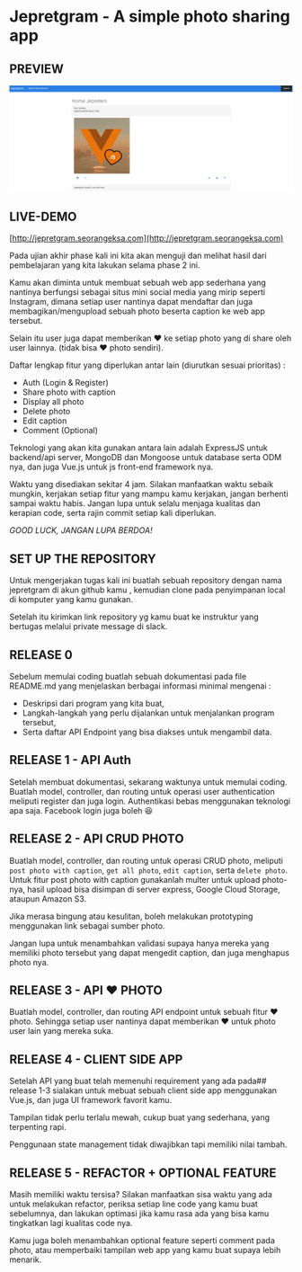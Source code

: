 # Jepretgram - A simple photo sharing app

## PREVIEW
![preview](https://raw.githubusercontent.com/eksant/jepretgram/master/client/src/assets/preview-jepretgram.png  "Preview")

## LIVE-DEMO
[http://jepretgram.seorangeksa.com](http://jepretgram.seorangeksa.com)


Pada ujian akhir phase kali ini kita akan menguji dan melihat hasil dari pembelajaran yang kita lakukan selama phase 2 ini.

Kamu akan diminta untuk membuat sebuah web app sederhana yang nantinya berfungsi sebagai situs mini social media yang mirip seperti Instagram, dimana setiap user nantinya dapat mendaftar dan juga membagikan/mengupload sebuah photo beserta caption ke web app tersebut.

Selain itu user juga dapat memberikan ❤️ ke setiap photo yang di share oleh user lainnya. (tidak bisa ❤️ photo sendiri).

Daftar lengkap fitur yang diperlukan antar lain (diurutkan sesuai prioritas) :
* Auth (Login & Register)
* Share photo with caption
* Display all photo
* Delete photo
* Edit caption
* Comment (Optional)

Teknologi yang akan kita gunakan antara lain adalah ExpressJS untuk backend/api server, MongoDB dan Mongoose untuk database serta ODM nya, dan juga Vue.js untuk js front-end framework nya.

Waktu yang disediakan sekitar 4 jam. Silakan manfaatkan waktu sebaik mungkin, kerjakan setiap fitur yang mampu kamu kerjakan, jangan berhenti sampai waktu habis. Jangan lupa untuk selalu menjaga kualitas dan kerapian code, serta rajin commit setiap kali diperlukan.

*GOOD LUCK, JANGAN LUPA BERDOA!*

## SET UP THE REPOSITORY
Untuk mengerjakan tugas kali ini buatlah sebuah repository dengan nama jepretgram di akun github kamu , kemudian clone pada penyimpanan local di komputer yang kamu gunakan.

Setelah itu kirimkan link repository yg kamu buat ke instruktur yang bertugas melalui private message di slack.

## RELEASE 0
Sebelum memulai coding buatlah sebuah dokumentasi pada file README.md yang menjelaskan berbagai informasi minimal mengenai :
* Deskripsi dari program yang kita buat,
* Langkah-langkah yang perlu dijalankan untuk menjalankan program tersebut,
* Serta daftar API Endpoint yang bisa diakses untuk mengambil data.

## RELEASE 1 - API Auth
Setelah membuat dokumentasi, sekarang waktunya untuk memulai coding. Buatlah model, controller, dan routing untuk operasi user authentication meliputi register dan juga login. Authentikasi bebas menggunakan teknologi apa saja. Facebook login juga boleh 😆

## RELEASE 2 - API CRUD PHOTO
Buatlah model, controller, dan routing untuk operasi CRUD photo, meliputi `post photo with caption`, `get all photo`, `edit caption`, serta `delete photo`.
Untuk fitur post photo with caption gunakanlah multer untuk upload photo-nya, hasil upload bisa disimpan di server express, Google Cloud Storage, ataupun Amazon S3.

Jika merasa bingung atau kesulitan, boleh melakukan prototyping menggunakan link sebagai sumber photo.

Jangan lupa untuk menambahkan validasi supaya hanya mereka yang memiliki photo tersebut yang dapat mengedit caption, dan juga menghapus photo nya.

## RELEASE 3 -  API ❤️ PHOTO
Buatlah model, controller, dan routing API endpoint untuk sebuah fitur ❤️ photo. Sehingga setiap user nantinya dapat memberikan ❤️ untuk photo user lain yang mereka suka.

## RELEASE 4 - CLIENT SIDE APP
Setelah API yang buat telah memenuhi requirement yang ada pada##  release 1-3 sialakan untuk mebuat sebuah client side app menggunakan Vue.js, dan juga UI framework favorit kamu.

Tampilan tidak perlu terlalu mewah, cukup buat yang sederhana, yang terpenting rapi.

Penggunaan state management tidak diwajibkan tapi memiliki nilai tambah.

## RELEASE 5 - REFACTOR + OPTIONAL FEATURE
Masih memiliki waktu tersisa? Silakan manfaatkan sisa waktu yang ada untuk melakukan refactor, periksa setiap line code yang kamu buat sebelumnya, dan lakukan optimasi jika kamu rasa ada yang bisa kamu tingkatkan lagi kualitas code nya.

Kamu juga boleh menambahkan optional feature seperti comment pada photo, atau memperbaiki tampilan web app yang kamu buat supaya lebih menarik.